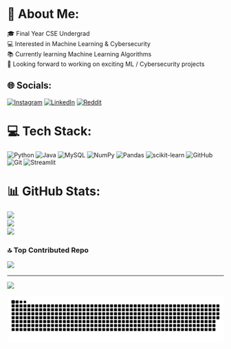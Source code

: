 # 💫 About Me:
🎓 Final Year CSE Undergrad  <br>💻 Interested in Machine Learning & Cybersecurity <br>📚 Currently learning Machine Learning Algorithms<br>🚀 Looking forward to working on exciting ML / Cybersecurity projects<br>


## 🌐 Socials:
[![Instagram](https://img.shields.io/badge/Instagram-%23E4405F.svg?logo=Instagram&logoColor=white)](https://instagram.com/sarvesh_99_) [![LinkedIn](https://img.shields.io/badge/LinkedIn-%230077B5.svg?logo=linkedin&logoColor=white)](https://linkedin.com/in/sarvesh-nanthakumar) [![Reddit](https://img.shields.io/badge/Reddit-%23FF4500.svg?logo=Reddit&logoColor=white)](https://reddit.com/user/u/sarvs_99) 

# 💻 Tech Stack:
![Python](https://img.shields.io/badge/python-3670A0?style=flat&logo=python&logoColor=ffdd54) ![Java](https://img.shields.io/badge/java-%23ED8B00.svg?style=flat&logo=openjdk&logoColor=white) ![MySQL](https://img.shields.io/badge/mysql-4479A1.svg?style=flat&logo=mysql&logoColor=white) ![NumPy](https://img.shields.io/badge/numpy-%23013243.svg?style=flat&logo=numpy&logoColor=white) ![Pandas](https://img.shields.io/badge/pandas-%23150458.svg?style=flat&logo=pandas&logoColor=white) ![scikit-learn](https://img.shields.io/badge/scikit--learn-%23F7931E.svg?style=flat&logo=scikit-learn&logoColor=white) ![GitHub](https://img.shields.io/badge/github-%23121011.svg?style=flat&logo=github&logoColor=white) ![Git](https://img.shields.io/badge/git-%23F05033.svg?style=flat&logo=git&logoColor=white) ![Streamlit](https://img.shields.io/badge/Streamlit-%23FE4B4B.svg?style=flat&logo=streamlit&logoColor=white)
# 📊 GitHub Stats:
![](https://github-readme-stats.vercel.app/api?username=Sarvesh-N&theme=dark&hide_border=true&include_all_commits=true&count_private=true)<br/>
![](https://nirzak-streak-stats.vercel.app/?user=Sarvesh-N&theme=dark&hide_border=true)<br/>
![](https://github-readme-stats.vercel.app/api/top-langs/?username=Sarvesh-N&theme=dark&hide_border=true&include_all_commits=true&count_private=true&layout=compact)

### 🔝 Top Contributed Repo
![](https://github-contributor-stats.vercel.app/api?username=Sarvesh-N&limit=5&theme=github_dark&combine_all_yearly_contributions=true)

---
[![](https://visitcount.itsvg.in/api?id=Sarvesh-N&icon=0&color=0)](https://visitcount.itsvg.in)

<!-- Proudly created with GPRM ( https://gprm.itsvg.in ) -->
![snake gif](https://github.com/Sarvesh-N/Sarvesh-N/blob/output/github-snake-dark.svg)
